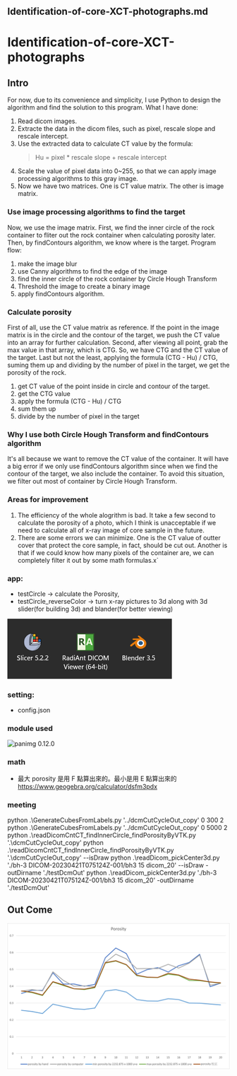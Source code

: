 ## Identification-of-core-XCT-photographs.md

# Identification-of-core-XCT-photographs

## Intro

For now, due to its convenience and simplicity, I use Python to design the algorithm and find the solution to this program.
What I have done:

1. Read dicom images.
2. Extracte the data in the dicom files, such as pixel, rescale slope and rescale intercept.
3. Use the extracted data to calculate CT value by the formula:
   > Hu = pixel \* rescale slope + rescale intercept
4. Scale the value of pixel data into 0~255, so that we can apply image processing algorithms to this gray image.
5. Now we have two matrices. One is CT value matrix. The other is image matrix.

### Use image processing algorithms to find the target

Now, we use the image matrix.
First, we find the inner circle of the rock container to fliter out the rock container when calculating porosity later.
Then, by findContours algorithm, we know where is the target.
Program flow:

1. make the image blur
2. use Canny algorithms to find the edge of the image
3. find the inner circle of the rock container by Circle Hough Transform
4. Threshold the image to create a binary image
5. apply findContours algorithm.

### Calculate porosity

First of all, use the CT value matrix as reference. If the point in the image matrix is in the circle and the contour of the target, we push the CT value into an array for further calculation. Second, after viewing all point, grab the max value in that array, which is CTG. So, we have CTG and the CT value of the target. Last but not the least, applying the formula (CTG - Hu) / CTG, suming them up and dividing by the number of pixel in the target, we get the porosity of the rock.

1. get CT value of the point inside in circle and contour of the target.
2. get the CTG value
3. apply the formula (CTG - Hu) / CTG
4. sum them up
5. divide by the number of pixel in the target

### Why I use both Circle Hough Transform and findContours algorithm

It's all because we want to remove the CT value of the container.
It will have a big error if we only use findContours algorithm since when we find the contour of the target, we also include the container. To avoid this situation, we filter out most of container by Circle Hough Transform.

### Areas for improvement

1. The efficiency of the whole alogrithm is bad. It take a few second to calculate the porosity of a photo, which I think is unacceptable if we need to calculate all of x-ray image of core sample in the future.
2. There are some errors we can minimize. One is the CT value of outter cover that protect the core sample, in fact, should be cut out. Another is that if we could know how many pixels of the container are, we can completely filter it out by some math formulas.x`

### app:

- testCircle -> calculate the Porosity,
- testCircle_reverseColor -> turn x-ray pictures to 3d along with 3d slider(for building 3d) and blander(for better viewing)

<img src=./projectDEMO/software.png alt="software"/>

### setting:

- config.json

### module used

![panimg 0.12.0](https://pypi.org/project/panimg/)

### math

- 最大 porosity 是用 F 點算出來的。最小是用 E 點算出來的
  https://www.geogebra.org/calculator/dsfm3pdx

### meeting

python .\GenerateCubesFromLabels.py '../dcmCutCycleOut_copy' 0 300 2  
python .\GenerateCubesFromLabels.py '../dcmCutCycleOut_copy' 0 5000 2
python .\readDicomCntCT_findInnerCircle_findPorosityByVTK.py '.\dcmCutCycleOut_copy\'
python .\readDicomCntCT_findInnerCircle_findPorosityByVTK.py '.\dcmCutCycleOut_copy\' --isDraw
python .\readDicom_pickCenter3d.py './bh-3 DICOM-20230421T075124Z-001/bh3 15 dicom_20' --isDraw -outDirname './testDcmOut'
python .\readDicom_pickCenter3d.py './bh-3 DICOM-20230421T075124Z-001/bh3 15 dicom_20' -outDirname './testDcmOut'

## Out Come

![Porosity OutCome](./projectDEMO/porosityOutCome.png)
